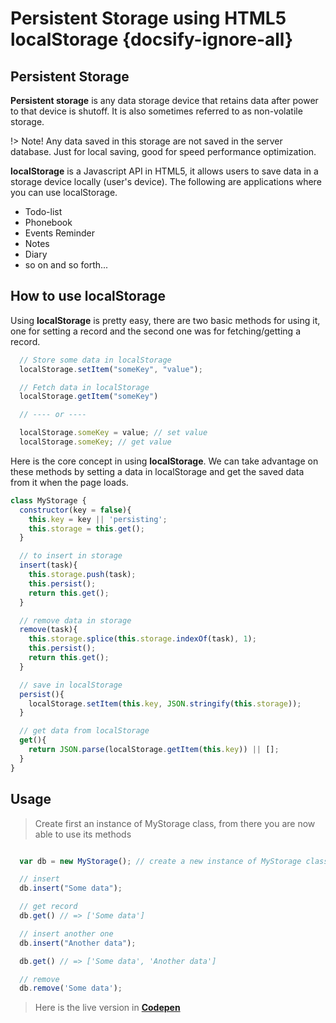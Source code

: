 # Persistent Storage using HTML5 localStorage {docsify-ignore-all}

## Persistent Storage

**Persistent storage** is any data storage device that retains data after power to that device is shutoff. It is also sometimes referred to as non-volatile storage.

!> Note! Any data saved in this storage are not saved in the server database. Just for local saving, good for speed performance optimization.

**localStorage** is a Javascript API in HTML5, it allows users to save data in a storage device locally (user's device). The following are applications where you can use localStorage.

* Todo-list
* Phonebook
* Events Reminder
* Notes
* Diary
* so on and so forth...   

## How to use localStorage
Using **localStorage** is pretty easy, there are two basic methods for using it, one for setting a record and the second one was for fetching/getting a record.

```js
  // Store some data in localStorage
  localStorage.setItem("someKey", "value");

  // Fetch data in localStorage
  localStorage.getItem("someKey")

  // ---- or ----

  localStorage.someKey = value; // set value
  localStorage.someKey; // get value
```

Here is the core concept in using **localStorage**. We can take advantage on these methods by setting a data in localStorage and get the saved data from it when the page loads.

```js
class MyStorage {
  constructor(key = false){
    this.key = key || 'persisting';
    this.storage = this.get();
  }

  // to insert in storage
  insert(task){
    this.storage.push(task);
    this.persist();
    return this.get();
  }

  // remove data in storage
  remove(task){
    this.storage.splice(this.storage.indexOf(task), 1);
    this.persist();
    return this.get();
  }

  // save in localStorage
  persist(){
    localStorage.setItem(this.key, JSON.stringify(this.storage));
  }

  // get data from localStorage
  get(){
    return JSON.parse(localStorage.getItem(this.key)) || [];
  }
}
```

## Usage
> Create first an instance of MyStorage class, from there you are now able to use its methods

```js

  var db = new MyStorage(); // create a new instance of MyStorage class

  // insert
  db.insert("Some data");

  // get record
  db.get() // => ['Some data']

  // insert another one
  db.insert("Another data");

  db.get() // => ['Some data', 'Another data']

  // remove
  db.remove('Some data');

```

> Here is the live version in **[Codepen](//codepen.io/awesammcoder/pen/jvmdyE)**

